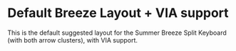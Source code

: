 # Default Breeze Layout + VIA support

This is the default suggested layout for the Summer Breeze Split Keyboard (with
both arrow clusters), with VIA support.
